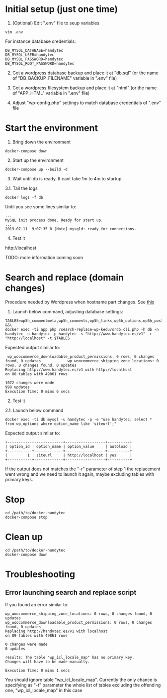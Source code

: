 # Initial setup (just one time)

1. (Optional) Edit ".env" file to seup variables

```
vim .env
```

For instance database credentials:

```
DB_MYSQL_DATABASE=handytec
DB_MYSQL_USER=handytec
DB_MYSQL_PASSWORD=handytec
DB_MYSQL_ROOT_PASSWORD=handytec
```

2. Get a wordpress database backup and place it at "db.sql" (or the name of "DB_BACKUP_FILENAME" variable in ".env" file)

3. Get a wordpress filesystem backup and place it at "html" (or the name of "APP_HTML" variable in ".env" file)

4. Adjust "wp-config.php" settings to match database credentials of ".env" file

# Start the environment

1. Bring down the environment

```
docker-compose down
```

2. Start up the environment

```
docker-compose up --build -d
```

3. Wait until db is ready. It cant take 1m to 4m to startup

3.1. Tail the logs

```
docker logs -f db
```

Until you see some lines similar to:

```
...
MySQL init process done. Ready for start up.
...
2019-07-11  9:07:35 0 [Note] mysqld: ready for connections.
```

4. Test it

http://localhost

TODO: more information coming soon

# Search and replace (domain changes)

Procedure needed by Wordpress when hostname part changes. See [this](https://wordpress.org/support/article/changing-the-site-url/)


1. Launch below command, adjusting database settings:

```
TABLES=wp5h_commentmeta,wp5h_comments,wp5h_links,wp5h_options,wp5h_postmeta,wp5h_posts,wp5h_term_relationships,wp5h_term_taxonomy,wp5h_termmeta,wp5h_terms,wp5h_usermeta,wp5h_users,wp_blc_filters,wp_blc_instances,wp_blc_links,wp_blc_synch,wp_commentmeta,wp_comments,wp_icl_cms_nav_cache,wp_icl_content_status,wp_icl_core_status,wp_icl_flags,wp_icl_languages,wp_icl_languages_translations,wp_icl_message_status,wp_icl_mo_files_domains,wp_icl_node,wp_icl_reminders,wp_icl_string_packages,wp_icl_string_pages,wp_icl_string_positions,wp_icl_string_status,wp_icl_string_translations,wp_icl_string_urls,wp_icl_strings,wp_icl_translate,wp_icl_translate_job,wp_icl_translation_batches,wp_icl_translation_status,wp_icl_translations,wp_layerslider,wp_layerslider_revisions,wp_links,wp_options,wp_postmeta,wp_posts,wp_revslider_css,wp_revslider_layer_animations,wp_revslider_navigations,wp_revslider_sliders,wp_revslider_slides,wp_revslider_static_slides,wp_rg_form,wp_rg_form_meta,wp_rg_form_view,wp_rg_incomplete_submissions,wp_rg_lead,wp_rg_lead_detail,wp_rg_lead_detail_long,wp_rg_lead_meta,wp_rg_lead_notes,wp_smush_dir_images,wp_term_relationships,wp_term_taxonomy,wp_termmeta,wp_terms,wp_usermeta,wp_users,wp_w3tc_cdn_queue,wp_wc_download_log,wp_wc_webhooks,wp_woocommerce_api_keys,wp_woocommerce_attribute_taxonomies,wp_woocommerce_downloadable_product_permissions,wp_woocommerce_log,wp_woocommerce_order_itemmeta,wp_woocommerce_order_items,wp_woocommerce_payment_tokenmeta,wp_woocommerce_payment_tokens,wp_woocommerce_sessions,wp_woocommerce_shipping_zone_locations,wp_woocommerce_shipping_zone_methods,wp_woocommerce_shipping_zones,wp_woocommerce_tax_rate_locations,wp_woocommerce_tax_rates,wp_woocommerce_termmeta,wp_yoast_seo_links,wp_yoast_seo_meta &&\
docker exec -ti app php /search-replace-wp-kedu/srdb.cli.php -h db -n handytec -u handytec -p handytec -s "http://www.handytec.es/v1" -r "http://localhost" -t $TABLES
```

Expected output similar to:

```
 wp_woocommerce_downloadable_product_permissions: 0 rows, 0 changes found, 0 updates            wp_woocommerce_shipping_zone_locations: 0 rows, 0 changes found, 0 updates                    
Replacing http://www.handytec.es/v1 with http://localhost 
on 88 tables with 49861 rows 

1072 changes were made 
998 updates
Execution Time: 0 mins 6 secs
```

2. Test it

2.1. Launch below command

```
docker exec -ti db mysql -u handytec -p -e "use handytec; select * from wp_options where option_name like 'siteurl';"
```

Expected output similar to:

```
+-----------+-------------+------------------+----------+
| option_id | option_name | option_value     | autoload |
+-----------+-------------+------------------+----------+
|         1 | siteurl     | http://localhost | yes      |
+-----------+-------------+------------------+----------+
```

If the output does not matches the "-r" parameter of step 1 the replacement went wrong and we need to launch it again, maybe excluding tables with primary keys.

# Stop

```
cd /path/to/docker-handytec
docker-compose stop
```
# Clean up

```
cd /path/to/docker-handytec
docker-compose down
```

# Troubleshooting

## Error launching search and replace script

If you found an error similar to:

```
wp_woocommerce_shipping_zone_locations: 0 rows, 0 changes found, 0 updates                     wp_woocommerce_downloadable_product_permissions: 0 rows, 0 changes found, 0 updates           
Replacing http://handytec.es/v1 with localhost 
on 89 tables with 49861 rows 

0 changes were made 
0 updates

results: The table "wp_icl_locale_map" has no primary key. 
Changes will have to be made manually.

Execution Time: 0 mins 1 secs
```

You should ignore table "wp_icl_locale_map". Currently the only chance is specifying as "-t" parameter the whole list of tables excluding the offending one, "wp_icl_locale_map" in this case


